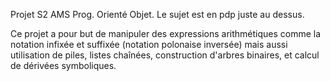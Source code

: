 Projet S2 AMS Prog. Orienté Objet.
Le sujet est en pdp juste au dessus.

Ce projet a pour but de manipuler des expressions 
arithmétiques comme la notation infixée et suffixée (notation polonaise inversée) mais aussi utilisation de piles, 
listes chaînées, construction d'arbres binaires, et calcul de dérivées symboliques.
